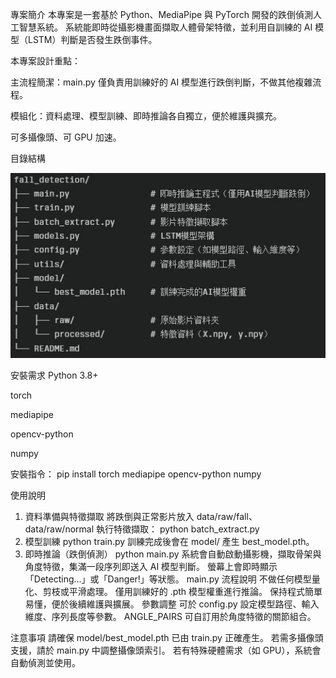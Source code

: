 專案簡介
本專案是一套基於 Python、MediaPipe 與 PyTorch 開發的跌倒偵測人工智慧系統。
系統能即時從攝影機畫面擷取人體骨架特徵，並利用自訓練的 AI 模型（LSTM）判斷是否發生跌倒事件。

本專案設計重點：

主流程簡潔：main.py 僅負責用訓練好的 AI 模型進行跌倒判斷，不做其他複雜流程。

模組化：資料處理、模型訓練、即時推論各自獨立，便於維護與擴充。

可多攝像頭、可 GPU 加速。

目錄結構

![fall_detection](ReadMe_converted.jpeg)

安裝需求
Python 3.8+

torch

mediapipe

opencv-python

numpy

安裝指令：
pip install torch mediapipe opencv-python numpy

使用說明
1. 資料準備與特徵擷取
將跌倒與正常影片放入 data/raw/fall、data/raw/normal
執行特徵擷取：
python batch_extract.py
2. 模型訓練
python train.py
訓練完成後會在 model/ 產生 best_model.pth。
3. 即時推論（跌倒偵測）
python main.py
系統會自動啟動攝影機，擷取骨架與角度特徵，集滿一段序列即送入 AI 模型判斷。
螢幕上會即時顯示「Detecting...」或「Danger!」等狀態。
main.py 流程說明
不做任何模型量化、剪枝或平滑處理。
僅用訓練好的 .pth 模型權重進行推論。
保持程式簡單易懂，便於後續維護與擴展。
參數調整
可於 config.py 設定模型路徑、輸入維度、序列長度等參數。
ANGLE_PAIRS 可自訂用於角度特徵的關節組合。

注意事項
請確保 model/best_model.pth 已由 train.py 正確產生。
若需多攝像頭支援，請於 main.py 中調整攝像頭索引。
若有特殊硬體需求（如 GPU），系統會自動偵測並使用。
